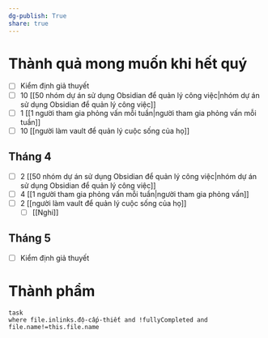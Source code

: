```yaml
---
dg-publish: True
share: true
---
```

# Thành quả mong muốn khi hết quý
- [ ] Kiểm định giả thuyết
- [ ]  10 [[50 nhóm dự án sử dụng Obsidian để quản lý công việc|nhóm dự án sử dụng Obsidian để quản lý công việc]]
- [ ] 1 [[1 người tham gia phỏng vấn mỗi tuần|người tham gia phỏng vấn mỗi tuần]]
- [ ] 10 [[người làm vault để quản lý cuộc sống của họ]]

## Tháng 4
- [ ]  2 [[50 nhóm dự án sử dụng Obsidian để quản lý công việc|nhóm dự án sử dụng Obsidian để quản lý công việc]]
- [ ] 4 [[1 người tham gia phỏng vấn mỗi tuần|người tham gia phỏng vấn]]
- [ ] 2 [[người làm vault để quản lý cuộc sống của họ]]
	- [ ] [[Nghi]]

## Tháng 5
- [ ] Kiểm định giả thuyết

# Thành phẩm
```dataview 
task
where file.inlinks.độ-cấp-thiết and !fullyCompleted and file.name!=this.file.name
```
